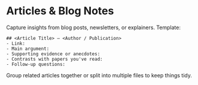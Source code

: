 # Articles & Blog Notes

Capture insights from blog posts, newsletters, or explainers. Template:

```
## <Article Title> – <Author / Publication>
- Link:
- Main argument:
- Supporting evidence or anecdotes:
- Contrasts with papers you've read:
- Follow-up questions:
```

Group related articles together or split into multiple files to keep things tidy.
